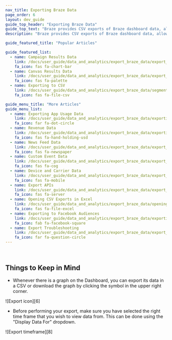 ```yaml
---
nav_title: Exporting Braze Data
page_order: 6
layout: dev_guide
guide_top_header: "Exporting Braze Data"
guide_top_text: "Braze provides CSV exports of Braze dashboard data, allowing you to analyze them with a variety of tools. Below are the different types of data you can export from the Dashboard, as well as tips for opening the data in Excel and performing exports with our API."
description: "Braze provides CSV exports of Braze dashboard data, allowing you to analyze them with a variety of tools. Listed are the different types of data you can export from the Dashboard, as well as tips for opening the data in Excel and performing exports with our API."

guide_featured_title: "Popular Articles"

guide_featured_list:
  - name: Campaign Results Data
    link: /docs/user_guide/data_and_analytics/export_braze_data/export_campaign_results_data/
    fa_icon: fas fa-chart-bar
  - name: Canvas Results Data
    link: /docs/user_guide/data_and_analytics/export_braze_data/export_canvas_data/
    fa_icon: fas fa-palette
  - name: Exporting to CSV
    link: /docs/user_guide/data_and_analytics/export_braze_data/segment_data_to_csv/
    fa_icon: fas fa-file-csv

guide_menu_title: "More Articles"
guide_menu_list:
  - name: Exporting App Usage Data
    link: /docs/user_guide/data_and_analytics/export_braze_data/exporting_app_usage_data/
    fa_icon: far fa-dot-circle
  - name: Revenue Data
    link: /docs/user_guide/data_and_analytics/export_braze_data/exporting_revenue_data/
    fa_icon: fas fa-hand-holding-usd
  - name: News Feed Data
    link: /docs/user_guide/data_and_analytics/export_braze_data/export_news_feed_data/
    fa_icon: fas fa-newspaper
  - name: Custom Event Data
    link: /docs/user_guide/data_and_analytics/export_braze_data/export_custom_event_data/
    fa_icon: fas fa-cog
  - name: Device and Carrier Data
    link: /docs/user_guide/data_and_analytics/export_braze_data/export_device_and_carrier_data/
    fa_icon: fas fa-mobile
  - name: Export APIs
    link: /docs/user_guide/data_and_analytics/export_braze_data/export_apis/
    fa_icon: fas fa-server
  - name: Opening CSV Exports in Excel
    link: /docs/user_guide/data_and_analytics/export_braze_data/opening_csv_reports_in_excel/
    fa_icon: fas fa-file-excel
  - name: Exporting to Facebook Audiences
    link: /docs/user_guide/data_and_analytics/export_braze_data/exporting_to_facebook_audiences/
    fa_icon: fab fa-facebook-square
  - name: Export Troubleshooting
    link: /docs/user_guide/data_and_analytics/export_braze_data/export_troubleshooting/
    fa_icon: far fa-question-circle
---
```

<br>

## Things to Keep in Mind

- Whenever there is a graph on the Dashboard, you can export its data in a CSV or download the graph by clicking the symbol in the upper right corner.

![Export icon][6]

- Before performing your export, make sure you have selected the right time frame that you wish to view data from. This can be done using the "Display Data For" dropdown.

![Export timeframe][8]

<br>

